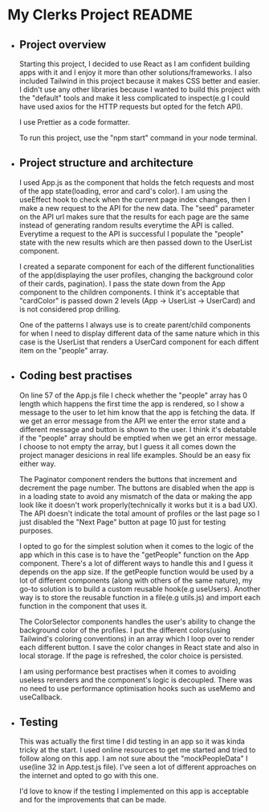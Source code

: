 # My Clerks Project README

- ## Project overview

  Starting this project, I decided to use React as I am confident building apps with it and I enjoy it more than other solutions/frameworks. I also included Tailwind in this project because it makes CSS better and easier. I didn't use any other libraries because I wanted to build this project with the "default" tools and make it less complicated to inspect(e.g I could have used axios for the HTTP requests but opted for the fetch API).

  I use Prettier as a code formatter.

  To run this project, use the "npm start" command in your node terminal.

- ## Project structure and architecture

  I used App.js as the component that holds the fetch requests and most of the app state(loading, error and card's color). I am using the useEffect hook to check when the current page index changes, then I make a new request to the API for the new data. The "seed" parameter on the API url makes sure that the results for each page are the same instead of generating random results everytime the API is called. Everytime a request to the API is successful I populate the "people" state with the new results which are then passed down to the UserList component.

  I created a separate component for each of the different functionalities of the app(displaying the user profiles, changing the background color of their cards, pagination). I pass the state down from the App component to the children components. I think it's acceptable that "cardColor" is passed down 2 levels (App -> UserList -> UserCard) and is not considered prop drilling.

  One of the patterns I always use is to create parent/child components for when I need to display different data of the same nature which in this case is the UserList that renders a UserCard component for each diffent item on the "people" array.

- ## Coding best practises

  On line 57 of the App.js file I check whether the "people" array has 0 length which happens the first time the app is rendered, so I show a message to the user to let him know that the app is fetching the data. If we get an error message from the API we enter the error state and a different message and button is shown to the user. I think it's debatable if the "people" array should be emptied when we get an error message. I choose to not empty the array, but I guess it all comes down the project manager desicions in real life examples. Should be an easy fix either way.

  The Paginator component renders the buttons that increment and decrement the page number. The buttons are disabled when the app is in a loading state to avoid any mismatch of the data or making the app look like it doesn't work properly(technically it works but it is a bad UX). The API doesn't indicate the total amount of profiles or the last page so I just disabled the "Next Page" button at page 10 just for testing purposes.

  I opted to go for the simplest solution when it comes to the logic of the app which in this case is to have the "getPeople" function on the App component. There's a lot of different ways to handle this and I guess it depends on the app size. If the getPeople function would be used by a lot of different components (along with others of the same nature), my go-to solution is to build a custom reusable hook(e.g useUsers). Another way is to store the reusable function in a file(e.g utils.js) and import each function in the component that uses it.

  The ColorSelector components handles the user's ability to change the background color of the profiles. I put the different colors(using Tailwind's coloring conventions) in an array which I loop over to render each different button. I save the color changes in React state and also in local storage. If the page is refreshed, the color choice is persisted.

  I am using performance best practises when it comes to avoiding useless rerenders and the component's logic is decoupled. There was no need to use performance optimisation hooks such as useMemo and useCallback.

- ## Testing

  This was actually the first time I did testing in an app so it was kinda tricky at the start. I used online resources to get me started and tried to follow along on this app. I am not sure about the "mockPeopleData" I use(line 32 in App.test.js file). I've seen a lot of different approaches on the internet and opted to go with this one.

    I'd love to know if the testing I implemented on this app is acceptable and for the improvements that can be made.
